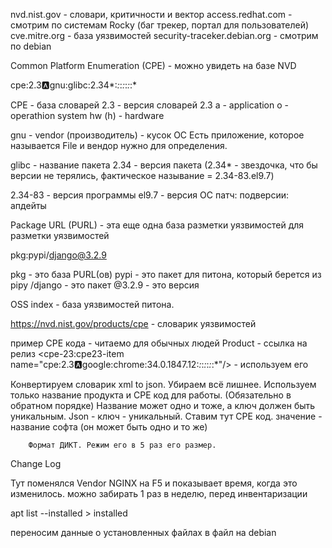 nvd.nist.gov - словари, критичности и вектор
access.redhat.com - смотрим по системам Rocky (баг трекер, портал для пользователей)
cve.mitre.org - база уязвимостей
security-traceker.debian.org - смотрим по debian 


Common Platform Enumeration (CPE) - можно увидеть на базе NVD


cpe:2.3:a:gnu:glibc:2.34*:*:*:*:*:*:*:*

CPE - база словарей
2.3 - версия словарей 2.3
а - application 
o - operathion system
hw (h) - hardware

gnu - vendor (производитель) - кусок ОС
Есть приложение, которое называется File и вендор нужно для определения.

glibc - название пакета
2.34 - версия пакета (2.34* - звездочка, что бы версии не терялись, фактическое называние = 2.34-83.el9.7)

2.34-83 - версия программы
el9.7 - версия ОС
патч: подверсии: апдейты




Package URL (PURL) - эта еще одна база разметки уязвимостей для разметки уязвимостей

pkg:pypi/django@3.2.9

pkg - это база PURL(ов) 
pypi - это пакет для питона, который берется из pipy
/django - это пакет
@3.2.9 - это версия

OSS index - база уязвимостей питона.




https://nvd.nist.gov/products/cpe - словарик уязвимостей


пример CPE кода
<cpe-item name="cpe:/a:google:chrome:34.0.1847.12">
    <title xml:lang="en-US">Google Chrome 34.0.1847.12</title> - читаемо для обычных людей
    <references>
      <reference href="http://src.chromium.org/viewvc/chrome/releases/">Product</reference> - ссылка на релиз
    </references>
    <cpe-23:cpe23-item name="cpe:2.3:a:google:chrome:34.0.1847.12:*:*:*:*:*:*:*"/> - используем его
  </cpe-item>



  Конвертируем словарик xml to json. Убираем всё лишнее. Используем только название продукта и CPE код для работы. (Обязательно в обратном порядке) Название может одно и тоже, а ключ должен быть уникальным.
  Json - ключ - уникальный. Ставим тут CPE код.
  		значение - название софта (он может быть одно и то же)


  		Формат ДИКТ. Режим его в 5 раз его размер.

<cpe-item name="cpe:/a:nginx:nginx:0.1.0" deprecated="true" deprecation_date="2021-11-01T16:02:37.240Z">
    <title xml:lang="en-US">Nginx 0.1.0</title>
    <references>
      <reference href="http://nginx.org/en/download.html">Change Log</reference>
    </references>
    <cpe-23:cpe23-item name="cpe:2.3:a:nginx:nginx:0.1.0:*:*:*:*:*:*:*">
      <cpe-23:deprecation date="2021-11-01T12:02:37.240-04:00">
        <cpe-23:deprecated-by name="cpe:2.3:a:f5:nginx:0.1.0:*:*:*:*:*:*:*" type="NAME_CORRECTION"/>
      </cpe-23:deprecation>
    </cpe-23:cpe23-item>
  </cpe-item>


  Тут поменялся Vendor NGINX на F5 и показывает время, когда это изменилось. 
  можно забирать 1 раз в неделю, перед инвентаризации



apt list --installed > installed

переносим данные о установленных файлах в файл на debian